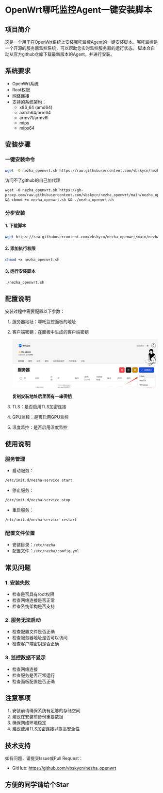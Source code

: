 # OpenWrt哪吒监控Agent一键安装脚本

## 项目简介
这是一个用于在OpenWrt系统上安装哪吒监控Agent的一键安装脚本。哪吒监控是一个开源的服务器监控系统，可以帮助您实时监控服务器的运行状态。
脚本会自动从官方github仓库下载最新版本的Agent，并进行安装。

## 系统要求
- OpenWrt系统
- Root权限
- 网络连接
- 支持的系统架构：
  - x86_64 (amd64)
  - aarch64/arm64
  - armv7l/armv6l
  - mips
  - mips64

## 安装步骤

### 一键安装命令
```bash
wget -O nezha_openwrt.sh https://raw.githubusercontent.com/vbskycn/nezha_openwrt/main/nezha_openwrt.sh && chmod +x nezha_openwrt.sh && ./nezha_openwrt.sh
```

访问不了github的自己加代理

```
wget -O nezha_openwrt.sh https://gh-proxy.com/raw.githubusercontent.com/vbskycn/nezha_openwrt/main/nezha_openwrt.sh && chmod +x nezha_openwrt.sh && ./nezha_openwrt.sh
```



### 分步安装

#### 1. 下载脚本
```bash
wget https://raw.githubusercontent.com/vbskycn/nezha_openwrt/main/nezha_openwrt.sh
```

#### 2. 添加执行权限
```bash
chmod +x nezha_openwrt.sh
```

#### 3. 运行安装脚本
```bash
./nezha_openwrt.sh
```

## 配置说明
安装过程中需要配置以下参数：

1. 服务器地址：哪吒监控面板的地址

2. 客户端密钥：在面板中生成的客户端密钥

   ![image-20250421141640256](assets/image-20250421141640256.png)

   **复制安装地址后里面有一串密钥**

3. TLS：是否启用TLS加密连接

4. GPU监控：是否启用GPU监控

5. 温度监控：是否启用温度监控

## 使用说明

### 服务管理
- 启动服务：
```bash
/etc/init.d/nezha-service start
```

- 停止服务：
```bash
/etc/init.d/nezha-service stop
```

- 重启服务：
```bash
/etc/init.d/nezha-service restart
```

### 配置文件位置
- 安装目录：`/etc/nezha`
- 配置文件：`/etc/nezha/config.yml`

## 常见问题

### 1. 安装失败
- 检查是否具有root权限
- 检查网络连接是否正常
- 检查系统架构是否支持

### 2. 服务无法启动
- 检查配置文件是否正确
- 检查服务器地址是否可以访问
- 检查客户端密钥是否正确

### 3. 监控数据不显示
- 检查网络连接
- 检查服务是否正常运行
- 检查面板配置是否正确

## 注意事项
1. 安装前请确保系统有足够的存储空间
2. 建议在安装前备份重要数据
3. 确保网络环境稳定
4. 建议使用TLS加密连接以提高安全性

## 技术支持
如有问题，请提交Issue或Pull Request：
- GitHub: https://github.com/vbskycn/nezha_openwrt 



## 方便的同学请给个Star